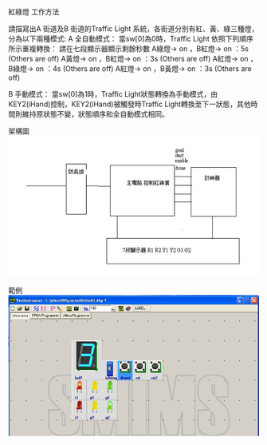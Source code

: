 紅綠燈
工作方法

請描寫出A 街道及B 街道的Traffic Light 系統，各街道分別有紅、黃、綠三種燈，分為以下兩種模式:
A
全自動模式：
當sw[0]為0時，Traffic Light 依照下列順序所示重複轉換：
請在七段顯示器顯示剩餘秒數
A綠燈→ on ，B紅燈→ on ：5s (Others are off)
A黃燈→ on ，B紅燈→ on ：3s (Others are off)
A紅燈→ on ，B綠燈→ on ：4s (Others are off)
A紅燈→ on ，B黃燈→ on ：3s (Others are off)

B
手動模式：
當sw[0]為1時，Traffic Light狀態轉換為手動模式，由KEY2(iHand)控制，KEY2(iHand)被觸發時Traffic Light轉換至下一狀態，其他時間則維持原狀態不變，狀態順序和全自動模式相同。

架構圖
![image](https://github.com/idpp1237/verilog_homework/blob/master/trafficlight/architecture.jpg)





範例
![image](https://github.com/idpp1237/verilog_homework/blob/master/trafficlight/example.jpg)
